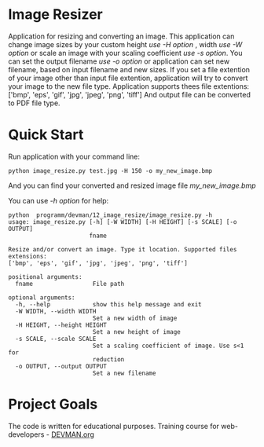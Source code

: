# Image Resizer


Application for resizing and converting an image. This application can change image sizes by your custom height *use -H option* , width *use -W option*  or scale an image with your scaling coefficient *use -s option*.
You can set the output filename *use -o option* or application can set new filename, based on input filename and new sizes.
If you set a file extention of your image other than input file extention, application will try to convert your image to the new file type.
Application supports thees file extentions:
['bmp', 'eps', 'gif', 'jpg', 'jpeg', 'png', 'tiff']
And output file can be converted to PDF file type.

# Quick Start

Run application with your command line:
```
python image_resize.py test.jpg -H 150 -o my_new_image.bmp
```
And you can find your converted and resized image file *my_new_image.bmp*

You can use *-h option* for help:
```
python  programm/devman/12_image_resize/image_resize.py -h
usage: image_resize.py [-h] [-W WIDTH] [-H HEIGHT] [-s SCALE] [-o OUTPUT]
                       fname

Resize and/or convert an image. Type it location. Supported files extensions:
['bmp', 'eps', 'gif', 'jpg', 'jpeg', 'png', 'tiff']

positional arguments:
  fname                 File path

optional arguments:
  -h, --help            show this help message and exit
  -W WIDTH, --width WIDTH
                        Set a new width of image
  -H HEIGHT, --height HEIGHT
                        Set a new height of image
  -s SCALE, --scale SCALE
                        Set a scaling coefficient of image. Use s<1 for
                        reduction
  -o OUTPUT, --output OUTPUT
                        Set a new filename
```
# Project Goals

The code is written for educational purposes. Training course for web-developers - [DEVMAN.org](https://devman.org)
